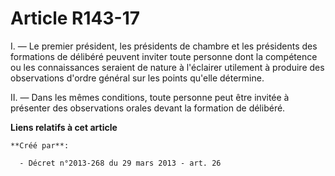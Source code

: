 # Article R143-17

I. ― Le premier président, les présidents de chambre et les présidents des formations de délibéré peuvent inviter toute
personne dont la compétence ou les connaissances seraient de nature à l'éclairer utilement à produire des observations
d'ordre général sur les points qu'elle détermine.

II. ― Dans les mêmes conditions, toute personne peut être invitée à présenter des observations orales devant la formation de
délibéré.

**Liens relatifs à cet article**

	**Créé par**:

	  - Décret n°2013-268 du 29 mars 2013 - art. 26

